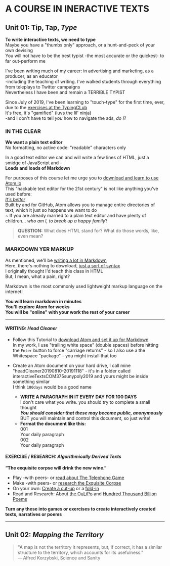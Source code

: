 # **A COURSE IN INERACTIVE TEXTS**

## **Unit 01: Tip, Tap, _Type_**

**To write interactive texts, we need to type**  
Maybe you have a "thumbs only" approach, or a hunt-and-peck of your own devising  
You will not have to be the best typist -the most accurate or the quickest- to far out-perform me  

I've been writing much of my career: in advertising and marketing, as a producer, as an educator  
-including the teaching of writing. I've walked students through everything from teleplays to Twitter campaigns  
Nevertheless I have been and remain a TERRIBLE TYPIST 

Since July of 2019, I've been learning to "touch-type" for the first time, ever, due to the [exercises at the TypingCLub](https://www.typingclub.com/)  
It's free, it's "gamified" (luvs the lil' ninja)  
-and I don't have to tell _you_ how to navigate the ads, _do I_?

### IN THE CLEAR

**We want a plain text editor**  
No formatting, no active code: "readable" characters only  

In a good text editor we can and will write a few lines of HTML, just a smidge of JavaScript and -  
**Loads and loads of Markdown**  

For purposes of this course let me urge you to [download and learn to use Atom.io](https://atom.io/)  
This "hackable text editor for the 21st century" is not like anything you've used before:  
[_It's better_](https://scotch.io/bar-talk/best-of-atom-features-plugins-acting-like-sublime-text)  
Built by and for GitHub, Atom allows you to manage entire directories of text, which it just so happens we want to do  
~ If you are already married to a plain text editor and have plenty of children... _who am I, to break up a happy family_? 

> **QUESTION:** What does HTML stand for? What do those words, like, even mean?

### MARKDOWN YER MARKUP

As mentioned, we'll be [writing a lot in Markdown](https://www.portent.com/blog/copywriting/use-markdown-now.htm)  
Here, there's nothing to download, [just a sort of syntax](https://github.com/adam-p/markdown-here/wiki/Markdown-Cheatsheet)  
I originally thought I'd teach this class in HTML  
But, I mean, what a pain, right? 

Markdown is the most commonly used lightweight markup language on the internet! 

**You will learn markdown in minutes**  
**You'll explore Atom for weeks**  
**You will be "online" with your work the rest of your career**

----

#### **WRITING: _Head Cleaner_**
* Follow this Tutorial to [download Atom and set it up for Markdown](https://www.portent.com/blog/copywriting/content-strategy/atom-markdown.htm)  
In my work, I use "trailing white space" (double spaces) before hitting the `Enter` button to force "carriage returns" - so I also use a the Whitespace "package" - you might install that too  

* Create an Atom document on your hard drive, I call mine "headCleaner20190810-20191118" - it's in a folder called interactiveTextsCOM375sunypoly2019 and yours might be inside something similar  
I think `100days` would be a good name  
  * **WRITE A PARAGRAPH IN IT EVERY DAY FOR 100 DAYS**  
I don't care what you write. you should try to complete a small thought  
_**You should consider that these may become public, anonymously**_ BUT you will maintain and control this document, so just write! 
  * **Format the document like this:**  
001  
Your daily paragraph  
002  
Your daily paragraph

#### **EXERCISE / RESEARCH:** _Algorithmically Derived Texts_  
**“The exquisite corpse will drink the new wine.”**
* Play -with peers- or [read about The Telephone Game](https://icebreakerideas.com/telephone-game/)
* Make -with peers- or [research the Exquisite Corpse](https://www.artsy.net/article/artsy-editorial-explaining-exquisite-corpse-surrealist-drawing-game-die)  
* On your own: [Create a cut-up](http://www.ubu.com/papers/burroughs_gysin.html) or a [fold-in](http://www.languageisavirus.com/creative-writing-techniques/william-s-burroughs-cut-ups.php#.XVxFNehKhjU)
* Read and Research: About [the OuLiPo](https://owlcation.com/academia/Try-Oulipo-and-No-More-Writers-Block) and [Hundred Thousand Billion Poems](https://interactiveexperience.wordpress.com/tag/a-hundred-thousand-billion-poems/#_ftn2) 
 

**Turn any these into games or exercises to create interactively created texts, narratives or poems**



----

## **Unit 02:** _Mapping the Territory_

>"A map is not the territory it represents, but, if correct, it has a similar structure to the territory, which accounts for its usefulness."  
— Alfred Korzybski, Science and Sanity  




    





 
